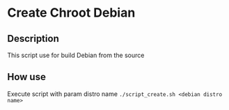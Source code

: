 # Create Chroot Debian

## Description
This script use for build Debian from the source

## How use
Execute script with param distro name
``` ./script_create.sh <debian distro name> ```
